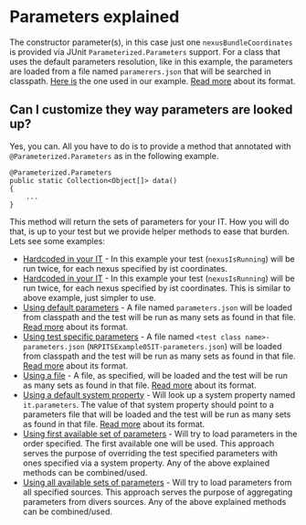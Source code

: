 Parameters explained
====================

The constructor parameter(s), in this case just one `nexusBundleCoordinates` is provided via JUnit `Parameterized.Parameters` support.
For a class that uses the default parameters resolution, like in this example, the parameters are loaded from a file named `paramerers.json` that will be searched in classpath. [Here is](../../../../../../../resources/parameters.json) the one used in our example. [Read more][parameters] about its format.

Can I customize they way parameters are looked up?
--------------------------------------------------

Yes, you can. All you have to do is to provide a method that annotated with `@Parameterized.Parameters` as in the following example.

    @Parameterized.Parameters
    public static Collection<Object[]> data()
    {
        ...
    }

This method will return the sets of parameters for your IT. How you will do that, is up to your test but we provide helper methods to ease that burden. Lets see some examples:

* [Hardcoded in your IT](NRPITSExample03IT.java) - In this example your test (`nexusIsRunning`) will be run twice, for each nexus specified by ist coordinates.
* [Hardcoded in your IT](NRPITSExample04IT.java) - In this example your test (`nexusIsRunning`) will be run twice, for each nexus specified by ist coordinates. This is similar to above example, just simpler to use.
* [Using default parameters](NRPITSExample05IT.java) - A file named `parameters.json` will be loaded from classpath and the test will be run as many sets as found in that file. [Read more][parameters] about its format.
* [Using test specific parameters](NRPITSExample06IT.java) - A file named `<test class name>-parameters.json` (`NRPITSExample05IT-parameters.json`) will be loaded from classpath and the test will be run as many sets as found in that file. [Read more][parameters] about its format.
* [Using a file](NRPITSExample07IT.java) - A file, as specified, will be loaded and the test will be run as many sets as found in that file. [Read more][parameters] about its format.
* [Using a default system property](NRPITSExample08IT.java) - Will look up a system property named `it.parameters`. The value of that system property should point to a parameters file that will be loaded and the test will be run as many sets as found in that file. [Read more][parameters] about its format.
* [Using first available set of parameters](NRPITSExample09IT.java) - Will try to load parameters in the order specified. The first available one will be used. This approach serves the purpose of overriding the test specified parameters with ones specified via a system property. Any of the above explained methods can be combined/used.
* [Using all available sets of parameters](NRPITSExample10IT.java) - Will try to load parameters from all specified sources. This approach serves the purpose of aggregating parameters from divers sources. Any of the above explained methods can be combined/used.

[parameters]: ../../../../../../../resources/README.md